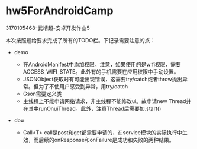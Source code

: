 # hw5ForAndroidCamp

3170105468-武靖超-安卓开发作业5



本次按照题给要求完成了所有的TODO栏。下记录需要注意的点：

- demo

  - 在AndroidManifest中添加权限。注意，如果使用的是wifi权限，需要ACCESS_WIFI_STATE。此外有的手机需要在应用权限中手动设置。
  - JSONObject获取时有可能出现错误，这需要try/catch或者throw抛出异常。但为了不使用户感受到异常，用try/catch
  - Gson需要定义类
  - 主线程上不能申请网络请求，非主线程不能修改ui。故申请new Thread并在其中runOnuiThread。此外，注意Thread后需要加.start()

- dou

  - Call\<T> call是post和get都需要申请的，在service模块的实际执行中生效，而后续的onResponse和onFailure是成功和失败的两种结果。

    